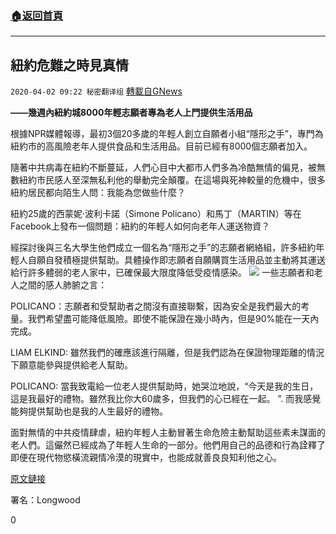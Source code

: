 ###  [:house:返回首頁](https://github.com/ourhimalayas/txt)
---

## 紐約危難之時見真情
`2020-04-02 09:22 秘密翻译组` [轉載自GNews](https://gnews.org/zh-hant/160100/)

**——幾週內紐約城8000年輕志願者專為老人上門提供生活用品**

根據NPR媒體報導，最初3個20多歲的年輕人創立自願者小組“隱形之手”，專門為紐約市的高風險老年人提供食品和生活用品。目前已經有8000個志願者加入。

隨著中共病毒在紐約不斷蔓延，人們心目中大都市人們多為冷酷無情的偏見，被無數紐約市民感人至深無私利他的舉動完全顛覆。在這場與死神較量的危機中，很多紐約居民都向陌生人問：我能為您做些什麼？

紐約25歲的西蒙妮·波利卡諾（Simone Policano）和馬丁（MARTIN）等在Facebook上發布一個問題：紐約的年輕人如何向老年人運送物資？

經探討後與三名大學生他們成立一個名為“隱形之手”的志願者網絡組，許多紐約年輕人自願自發積極提供幫助。具體操作即志願者自願購買生活用品並主動將其運送給行許多體弱的老人家中，已確保最大限度降低受疫情感染。
![](https://s3-ap-northeast-1.amazonaws.com/news.guo.offload.media/wp-content/uploads/2020/04/02091919/%E7%BA%BD%E7%BA%A6%E5%8D%B1%E9%9A%BE%E4%B9%8B%E6%97%B6%E8%A7%81%E7%9C%9F%E6%83%85.jpg)
一些志願者和老人之間的感人肺腑之言：

POLICANO：志願者和受幫助者之間沒有直接聯繫，因為安全是我們最大的考量。我們希望盡可能降低風險。即使不能保證在幾小時內，但是90%能在一天內完成。

LIAM ELKIND: 雖然我們的確應該進行隔離，但是我們認為在保證物理距離的情況下願意能參與提供給老人幫助。

POLICANO: 當我致電給一位老人提供幫助時，她哭泣地說，“今天是我的生日，這是我最好的禮物。雖然我比你大60歲多，但我們的心已經在一起。 ”. 而我感覺能夠提供幫助也是我的人生最好的禮物。

面對無情的中共疫情肆虐，紐約年輕人主動冒著生命危險主動幫助這些素未謀面的老人們。這儼然已經成為了年輕人生命的一部分。他們用自己的品德和行為詮釋了即便在現代物慾橫流親情冷漠的現實中，也能成就善良良知利他之心。

[原文鏈接](https://www.npr.org/2020/04/01/825057002/young-people-deliver-supplies-to-elderly-in-new-york-city)

署名：Longwood

0
